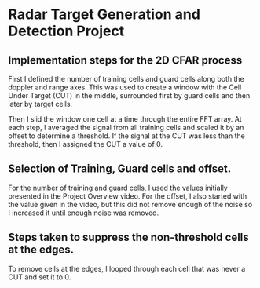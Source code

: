 # Radar Target Generation and Detection Project

## Implementation steps for the 2D CFAR process

First I defined the number of training cells and guard cells along both the doppler and range axes. This was used to create a window with the Cell Under Target (CUT) in the middle, surrounded first by guard cells and then later by target cells.

Then I slid the window one cell at a time through the entire FFT array. At each step, I averaged the signal from all training cells and scaled it by an offset to determine a threshold. If the signal at the CUT was less than the threshold, then I assigned the CUT a value of 0.

## Selection of Training, Guard cells and offset.

For the number of training and guard cells, I used the values initially presented in the Project Overview video. For the offset, I also started with the value given in the video, but this did not remove enough of the noise so I increased it until enough noise was removed.

## Steps taken to suppress the non-threshold cells at the edges.

To remove cells at the edges, I looped through each cell that was never a CUT and set it to 0.
